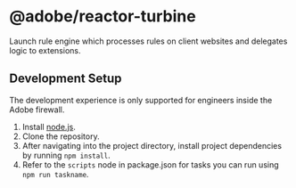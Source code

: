 # @adobe/reactor-turbine

Launch rule engine which processes rules on client websites and delegates logic to extensions.

## Development Setup

The development experience is only supported for engineers inside the Adobe firewall.

1. Install [node.js](https://nodejs.org/).
3. Clone the repository.
4. After navigating into the project directory, install project dependencies by running `npm install`.
5. Refer to the `scripts` node in package.json for tasks you can run using `npm run taskname`.
